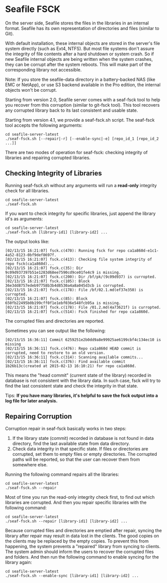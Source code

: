 # Seafile FSCK

On the server side, Seafile stores the files in the libraries in an internal format. Seafile has its own representation of directories and files (similar to Git).

With default installation, these internal objects are stored in the server's file system directly (such as Ext4, NTFS). But most file systems don't assure the integrity of file contents after a hard shutdown or system crash. So if new Seafile internal objects are being written when the system crashes, they can be corrupt after the system reboots. This will make part of the corresponding library not accessible.

Note: If you store the seafile-data directory in a battery-backed NAS (like EMC or NetApp), or use S3 backend available in the Pro edition, the internal objects won't be corrupt.

Starting from version 2.0, Seafile server comes with a seaf-fsck tool to help you recover from this corruption (similar to git-fsck tool). This tool recovers any corrupted library back to its last consistent and usable state.

Starting from version 4.1, we provide a seaf-fsck.sh script. The seaf-fsck tool accepts the following arguments:

```
cd seafile-server-latest
./seaf-fsck.sh [--repair|-r] [--enable-sync|-e] [repo_id_1 [repo_id_2 ...]]
```

There are two modes of operation for seaf-fsck: checking integrity of libraries and repairing corrupted libraries.

## Checking Integrity of Libraries

Running seaf-fsck.sh without any arguments will run a **read-only** integrity check for all libraries.

```
cd seafile-server-latest
./seaf-fsck.sh
```

If you want to check integrity for specific libraries, just append the library id's as arguments:

```
cd seafile-server-latest
./seaf-fsck.sh [library-id1] [library-id2] ...
```

The output looks like:

```
[02/13/15 16:21:07] fsck.c(470): Running fsck for repo ca1a860d-e1c1-4a52-8123-0bf9def8697f.
[02/13/15 16:21:07] fsck.c(413): Checking file system integrity of repo fsck(ca1a860d)...
[02/13/15 16:21:07] fsck.c(35): Dir 9c09d937397b51e1283d68ee7590cd9ce01fe4c9 is missing.
[02/13/15 16:21:07] fsck.c(200): Dir /bf/pk/(9c09d937) is curropted.
[02/13/15 16:21:07] fsck.c(105): Block 36e3dd8757edeb97758b3b4d8530a4a8a045d3cb is corrupted.
[02/13/15 16:21:07] fsck.c(178): File /bf/02.1.md(ef37e350) is curropted.
[02/13/15 16:21:07] fsck.c(85): Block 650fb22495b0b199cff0f1e1ebf036e548fcb95a is missing.
[02/13/15 16:21:07] fsck.c(178): File /01.2.md(4a73621f) is curropted.
[02/13/15 16:21:07] fsck.c(514): Fsck finished for repo ca1a860d.
```

The corrupted files and directories are reported.

Sometimes you can see output like the following:

```
[02/13/15 16:36:11] Commit 6259251e2b0dd9a8e99925ae6199cbf4c134ec10 is missing
[02/13/15 16:36:11] fsck.c(476): Repo ca1a860d HEAD commit is corrupted, need to restore to an old version.
[02/13/15 16:36:11] fsck.c(314): Scanning available commits...
[02/13/15 16:36:11] fsck.c(376): Find available commit 1b26b13c(created at 2015-02-13 16:10:21) for repo ca1a860d.
```

This means the "head commit" (current state of the library) recorded in database is not consistent with the library data. In such case, fsck will try to find the last consistent state and check the integrity in that state.

Tips: **If you have many libraries, it's helpful to save the fsck output into a log file for later analysis.**

## Repairing Corruption

Corruption repair in seaf-fsck basically works in two steps:

1. If the library state (commit) recorded in database is not found in data directory, find the last available state from data directory.
2. Check data integrity in that specific state. If files or directories are corrupted, set them to empty files or empty directories. The corrupted paths will be reported, so that the user can recover them from somewhere else.

Running the following command repairs all the libraries:

```
cd seafile-server-latest
./seaf-fsck.sh --repair
```

Most of time you run the read-only integrity check first, to find out which libraries are corrupted. And then you repair specific libraries with the following command:

```
cd seafile-server-latest
./seaf-fsck.sh --repair [library-id1] [library-id2] ...
```

Because corrupted files and directories are emptied after repair, syncing the library after repair may result in data lost in the clients. The good copies on the clients may be replaced by the empty copies. To prevent this from happening, the system prevents a "repaired" library from syncing to clients. The system admin should inform the users to recover the corrupted files and folders. And then run the following command to enable syncing for the library again:

```
cd seafile-server-latest
./seaf-fsck.sh --enable-sync [library-id1] [library-id2] ...
```
